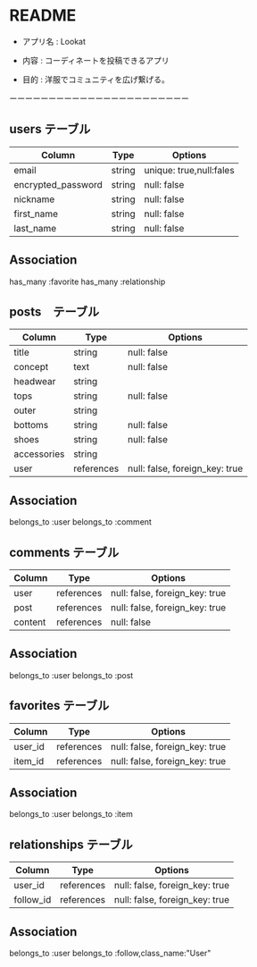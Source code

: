 # README


* アプリ名 : Lookat

* 内容 : コーディネートを投稿できるアプリ

* 目的 : 洋服でコミュニティを広げ繋げる。

ーーーーーーーーーーーーーーーーーーーーーーー

## users テーブル

| Column             | Type   | Options                |
| ------------------ | ------ | -----------            |
| email              | string | unique: true,null:fales|
| encrypted_password | string | null: false            |
| nickname           | string | null: false            |
| first_name         | string | null: false            |
| last_name          | string | null: false            |

## Association

has_many :favorite
has_many :relationship

## posts　テーブル
| Column             | Type      |Options                     |
| ----------         | ----------| ---------------------------|
| title              | string    | null: false                |
| concept            | text      | null: false                |
| headwear           | string    |                            |
| tops               | string    | null: false                |
| outer              | string    |                            |
| bottoms            | string    | null: false                |
| shoes              | string    | null: false                |
| accessories        | string    |                            |
| user               |references | null: false, foreign_key: true|


## Association
belongs_to :user
belongs_to :comment

## comments テーブル
| Column       | Type      | Options                          |
| ----------   | ----------| ---------------------------------|
| user         |references | null: false, foreign_key: true   |
| post         |references | null: false, foreign_key: true   |
| content      |references | null: false                      |
## Association
belongs_to :user
belongs_to :post

## favorites テーブル

| Column     | Type      | Options                           |
| ---------- | ----------| ----------------------------------|
| user_id    |references | null: false, foreign_key: true    |
| item_id    |references | null: false, foreign_key: true    |
## Association
belongs_to :user
belongs_to :item

## relationships テーブル
| Column       | Type      | Options                          |
| ----------   | ----------| ---------------------------------|
| user_id      |references | null: false, foreign_key: true   |
| follow_id    |references | null: false, foreign_key: true   |
## Association
belongs_to :user
belongs_to :follow,class_name:"User"






